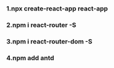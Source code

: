 ### 1.npx create-react-app react-app 
         
### 2.npm i react-router -S

### 3.npm i react-router-dom -S

### 4.npm add antd